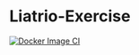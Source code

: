 # Liatrio-Exercise
[![Docker Image CI](https://github.com/eschoenfield/Liatrio-Exercise/actions/workflows/docker-image.yml/badge.svg)](https://github.com/ChicoState/mypantry/actions/workflows/docker-image.yml)
